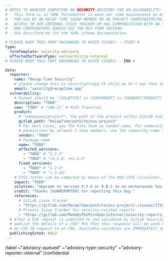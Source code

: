 ```yaml
---
# NOTES TO WHOEVER SUBMITING AN SECURITY ADVISORY FOR AN VULERABILITY:
# - This form is in YAML forntmatter to ease our code maintenance on extracting stuff.
# - FOR USE BY AN RECAP TIME SQUAD MEMBER OR AN PROJECT COORDINATOR/MAINTAINER OF AN OSS PROJECT WITH
#   ACCESS TO OUR INTERNAL ISSUE TRACKER OR HAS COMMUNICATION WITH AN SQUAD MEMBER. PROJECT DEVELOPERS
#   AND CONTRIBUTORS SHOULD USE THE OSS FORM INSTEAD.
# - See docs/form.md for the YAML schema documentation.

# PLEASE KEEP THIS PART UNCHANGED TO AVOID ISSUES! - START #
type:
  formTemplate: security-advisory
  affectedSoftwareType: vunlearbility-internal
# PLEASE KEEP THIS PART UNCHANGED TO AVOID ISSUES! - END #

data:
  reporter:
    name: "Recap Time Security"
    # please change this to security@rtapp.tk while we dn't own that domain yet.
    email: "security@recaptime.app"
  vulnerability:
    # Format should be "[VULNTYPE] in [COMPONENT] in [VENDOR][PRODUCT] [VERSION] allows [ATTACKER] to [IMPACT] via [VECTOR]"
    description: "TODO"
    cwe: "TODO" # "CWE-22" # Path Traversal
    product:
      # "namespace/project", the path of the project within GitLab SaaS
      gitlab_path: "RecapTime/path/to/oss-project"
      # For most cases, use The Pins Team as vendor name. For community projects where we manage or has maintainer
      # permissions by atleast 1 team members, use the community name instead.
      vendor: "TODO"
      # Package name
      name: "TODO"
      affected_versions:
        - "TODO" # "1.2.3"
        - "TODO" # ">1.3.0, <=1.3.9"
      fixed_versions:
        - "TODO" # "1.2.4"
        - "TODO" # "1.3.10"
    # CVSS scores can be computed by means of the NVD CVSS Calculator, accessible at https://nvd.nist.gov/vuln-metrics/cvss/v3-calculator.
    impact: "TODO"
    solution: "Upgrade to version X.Y.X or A.B.C as no workarounds has been reported yet in affected versions." # "Upgrade to version 1.2.4 or 1.3.10"
    credit: "Thanks [VUNREPORTER] for reporting this bug "
    references:
      # GitLab issue tracker
      - "https://gitlab.com/RecapTime/path/to/oss-project/-/issues/[ISSUE-NUMBER]"
      # Private Issue Tracker for security-related reports
      - "https://gitlab.com/MadeByThePinsHub/internal/security-reports/issues/[ISSUE-NUMBER]"
  # After a CVE request is submited to and validated by GitLab Security Team or any CNA, should we
  # publish the details of a CVE? Nte that this response will be used when our security teams submit
  # an CVE ID request to an CNA. Available variables are IMMEDIATELY and HOLD.
  publishingSched: HOLD
---
```


/label ~"advisory::queued" ~"advisory-type::security" ~"advisory-reporter::internal"
/confidential
